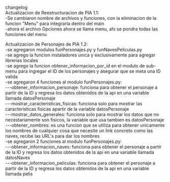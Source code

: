 changelog      
Actualizacion de Reestructuracion de PIA 1.1:                                     
-Se cambiaron nombre de archivos y funciones, con la eliminacion de la funcion "Menu" para integrarla dentro del main                 
-ahora el archivo Opciones ahora se llama menu, ahi se pondra todas las funciones del menu               


Actualizacion de Personajes de PIA 1.2:  
-se agregaron modulos funPersonajes.py y funNavesPeliculas.py   
-se agrego la funcion instaladores unica y exclusivamente para agregar librerias locales   
-se agrego la funcion obtener_informacion_por_id en el modulo de sub-menu para ingregar el ID de los personajes y asegurar que se meta una ID valida 	   
-se agregaron 4 funciones al modulo funPersonajes.py:    
---obtener_informacion_personaje: funciona para obtener el personaje a partir de la ID y regresa los datos obtenidos de la api en una variable llamada datosPersonaje    
---mostrar_caracteristicas_fisicas: funciona solo para mostrar las caracteristicas fisicas apartir de la variable datosPersonaje    
---mostrar_datos_generales: funciona solo para mostrar los datos que no necestariamente son fisicos, la variable que usa tambien es datosPersonaje   
---obtener_nombres: es una funcion que se utiliza para obtener unicamente los nombres de cualquier cosa que necesite un link concreto como las naves, recibe las URL's para dar los nombres     
-se agregaron 2 funciones al modulo funPersonajes.py:     
---obtener_informacion_naves: funciona para obtener el personaje a partir de la ID y regresa los datos obtenidos de la api en una variable llamada datosNaves      
---obtener_informacion_peliculas: funciona para obtener el personaje a partir de la ID y regresa los datos obtenidos de la api en una variable llamada pelis
